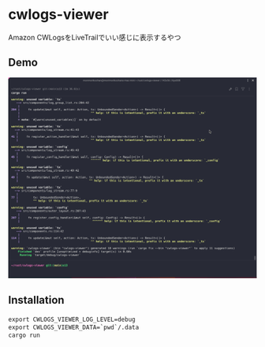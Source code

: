 # cwlogs-viewer

Amazon CWLogsをLiveTrailでいい感じに表示するやつ

## Demo

![](./cwlog-view.gif)

## Installation

```
export CWLOGS_VIEWER_LOG_LEVEL=debug
export CWLOGS_VIEWER_DATA=`pwd`/.data
cargo run
```
